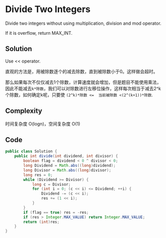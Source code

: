 # Divide Two Integers

Divide two integers without using multiplication, division and mod operator.

If it is overflow, return MAX_INT.

## Solution

Use << operator.

直观的方法是，用被除数逐个的减去除数，直到被除数小于0。这样做会超时。

那么如果每次不仅仅减去1个除数，计算速度就会增加，但是题目不能使用乘法，因此不能减去`k*除数`，我们可以对除数进行左移位操作，这样每次相当于减去2^k个除数，如何确定k呢，只要使 `(2^k)*除数 <=  当前被除数 <(2^(k+1))*除数`.

## Complexity

时间复杂度 O(logn)，空间复杂度 O(1)

## Code

```java
public class Solution {
    public int divide(int dividend, int divisor) {
        boolean flag = dividend < 0 ^ divisor < 0;
        long Dividend = Math.abs((long)dividend);
        long Divisor = Math.abs((long)divisor);
        long res = 0;
        while (Dividend >= Divisor) {
            long c = Divisor;
            for (int i = 0; (c << i) <= Dividend; ++i) {
                Dividend -= (c << i);
                res += (1 << i);
            }
        }
        if (flag == true) res = -res;
        if (res > Integer.MAX_VALUE) return Integer.MAX_VALUE;
        return (int)res;
    }
}
```

